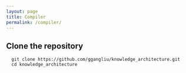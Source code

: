 ```yaml
---
layout: page
title: Compiler
permalink: /compiler/
---
```


## Clone the repository

```#!/bash/sh
  git clone https://github.com/ggangliu/knowledge_architecture.git
  cd knowledge_architecture
```
